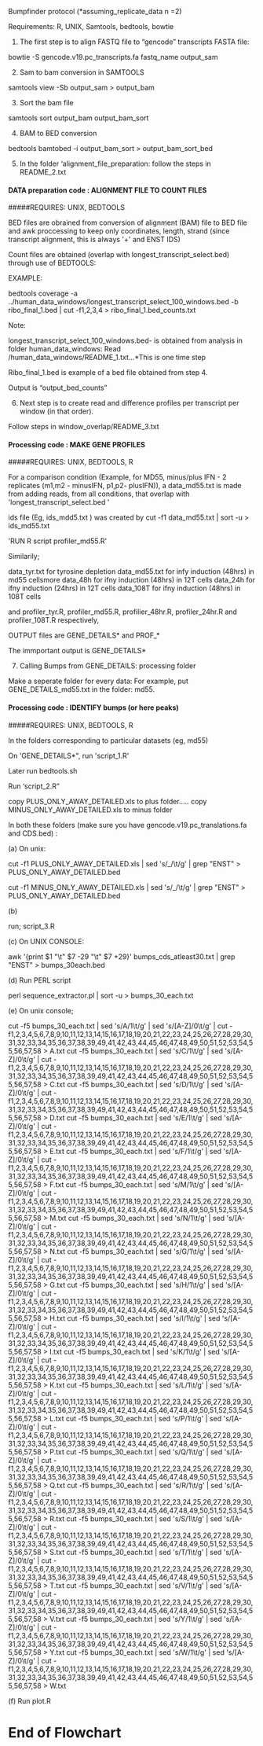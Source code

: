 
Bumpfinder protocol (*assuming_replicate_data n =2)


Requirements: R, UNIX, Samtools, bedtools, bowtie

1. The first step is to align FASTQ file to “gencode” transcripts FASTA file:

bowtie -S gencode.v19.pc_transcripts.fa fastq_name output_sam

2. Sam to bam conversion in SAMTOOLS

samtools view -Sb output_sam > output_bam

3. Sort the bam file

samtools sort output_bam output_bam_sort

4. BAM to BED conversion

bedtools bamtobed -i output_bam_sort > output_bam_sort_bed

5. In the folder ‘alignment_file_preparation: follow the steps in README_2.txt

#### DATA preparation code : ALIGNMENT FILE TO COUNT FILES #####

#####REQUIRES: UNIX, BEDTOOLS

BED files are obrained from conversion of alignment (BAM) file to BED file and awk proccessing to keep only coordinates, length, strand (since transcript alignment, this is always '+' and ENST IDS)

Count files are obtained (overlap with longest_transcript_select.bed) through use of BEDTOOLS:

EXAMPLE:

bedtools coverage -a ../human_data_windows/longest_transcript_select_100_windows.bed -b ribo_final_1.bed | cut -f1,2,3,4 > ribo_final_1.bed_counts.txt


Note:

longest_transcript_select_100_windows.bed- is obtained from analysis in folder human_data_windows: Read /human_data_windows/README_1.txt...*This is one time step

Ribo_final_1.bed is example of a bed file obtained from step 4.

Output is “output_bed_counts”


6. Next step is to create read and difference profiles per transcript per window (in that order).

Follow steps in window_overlap/README_3.txt


#### Processing code : MAKE GENE PROFILES #####

#####REQUIRES: UNIX, BEDTOOLS, R


For a comparison condition (Example, for MD55, minus/plus IFN - 2 replicates (m1,m2 - minusIFN, p1,p2- plusIFN)), a data_md55.txt is made from adding reads, from all conditions, that overlap with 'longest_transcript_select.bed '




ids file (Eg, ids_mdd5.txt ) was created by cut -f1 data_md55.txt | sort -u > ids_md55.txt

'RUN R script profiler_md55.R'


Similarily;

data_tyr.txt for tyrosine depletion
data_md55.txt for infy induction (48hrs) in md55 cellsmore 
data_48h for ifny induction (48hrs) in 12T cells
data_24h for ifny induction (24hrs) in 12T cells
data_108T for ifny induction (48hrs) in 108T cells

and profiler_tyr.R, profiler_md55.R, profilier_48hr.R, profiler_24hr.R and profiler_108T.R respectively,

OUTPUT files are GENE_DETAILS* and PROF_*


The immportant output is GENE_DETAILS*


7. Calling Bumps from GENE_DETAILS: processing folder

Make a seperate folder for every data: For example, put GENE_DETAILS_md55.txt in the folder: md55. 


#### Processing code : IDENTIFY bumps (or here peaks) #####

#####REQUIRES: UNIX, BEDTOOLS, R

In the folders corresponding to particular datasets (eg, md55)

On 'GENE_DETAILS*", run 'script_1.R'

Later run bedtools.sh

Run ‘script_2.R”

copy PLUS_ONLY_AWAY_DETAILED.xls to plus folder..…
copy MINUS_ONLY_AWAY_DETAILED.xls to minus folder


In both these folders (make sure you have gencode.v19.pc_translations.fa and CDS.bed) :

(a) On unix:

cut -f1 PLUS_ONLY_AWAY_DETAILED.xls | sed 's/_/\t/g' | grep "ENST" > PLUS_ONLY_AWAY_DETAILED.bed 

cut -f1 MINUS_ONLY_AWAY_DETAILED.xls | sed 's/_/\t/g' | grep "ENST" > PLUS_ONLY_AWAY_DETAILED.bed 

(b) 

run; script_3.R

(c) On UNIX CONSOLE:

awk '{print $1 "\t" $7 -29 "\t" $7 +29}' bumps_cds_atleast30.txt | grep "ENST" > bumps_30each.bed

(d) Run PERL script

perl sequence_extractor.pl | sort -u > bumps_30_each.txt

(e) On unix console;

cut -f5 bumps_30_each.txt  | sed 's/A/1\t/g' |  sed 's/[A-Z]/0\t/g' | cut -f1,2,3,4,5,6,7,8,9,10,11,12,13,14,15,16,17,18,19,20,21,22,23,24,25,26,27,28,29,30,31,32,33,34,35,36,37,38,39,49,41,42,43,44,45,46,47,48,49,50,51,52,53,54,55,56,57,58  > A.txt
cut -f5 bumps_30_each.txt  | sed 's/C/1\t/g' |  sed 's/[A-Z]/0\t/g' | cut -f1,2,3,4,5,6,7,8,9,10,11,12,13,14,15,16,17,18,19,20,21,22,23,24,25,26,27,28,29,30,31,32,33,34,35,36,37,38,39,49,41,42,43,44,45,46,47,48,49,50,51,52,53,54,55,56,57,58  > C.txt
cut -f5 bumps_30_each.txt  | sed 's/D/1\t/g' |  sed 's/[A-Z]/0\t/g' | cut -f1,2,3,4,5,6,7,8,9,10,11,12,13,14,15,16,17,18,19,20,21,22,23,24,25,26,27,28,29,30,31,32,33,34,35,36,37,38,39,49,41,42,43,44,45,46,47,48,49,50,51,52,53,54,55,56,57,58  > D.txt
cut -f5 bumps_30_each.txt  | sed 's/E/1\t/g' |  sed 's/[A-Z]/0\t/g' | cut -f1,2,3,4,5,6,7,8,9,10,11,12,13,14,15,16,17,18,19,20,21,22,23,24,25,26,27,28,29,30,31,32,33,34,35,36,37,38,39,49,41,42,43,44,45,46,47,48,49,50,51,52,53,54,55,56,57,58  > E.txt
cut -f5 bumps_30_each.txt  | sed 's/F/1\t/g' |  sed 's/[A-Z]/0\t/g' | cut -f1,2,3,4,5,6,7,8,9,10,11,12,13,14,15,16,17,18,19,20,21,22,23,24,25,26,27,28,29,30,31,32,33,34,35,36,37,38,39,49,41,42,43,44,45,46,47,48,49,50,51,52,53,54,55,56,57,58  > F.txt
cut -f5 bumps_30_each.txt  | sed 's/M/1\t/g' |  sed 's/[A-Z]/0\t/g' | cut -f1,2,3,4,5,6,7,8,9,10,11,12,13,14,15,16,17,18,19,20,21,22,23,24,25,26,27,28,29,30,31,32,33,34,35,36,37,38,39,49,41,42,43,44,45,46,47,48,49,50,51,52,53,54,55,56,57,58  > M.txt
cut -f5 bumps_30_each.txt  | sed 's/N/1\t/g' |  sed 's/[A-Z]/0\t/g' | cut -f1,2,3,4,5,6,7,8,9,10,11,12,13,14,15,16,17,18,19,20,21,22,23,24,25,26,27,28,29,30,31,32,33,34,35,36,37,38,39,49,41,42,43,44,45,46,47,48,49,50,51,52,53,54,55,56,57,58  > N.txt
cut -f5 bumps_30_each.txt  | sed 's/G/1\t/g' |  sed 's/[A-Z]/0\t/g' | cut -f1,2,3,4,5,6,7,8,9,10,11,12,13,14,15,16,17,18,19,20,21,22,23,24,25,26,27,28,29,30,31,32,33,34,35,36,37,38,39,49,41,42,43,44,45,46,47,48,49,50,51,52,53,54,55,56,57,58  > G.txt
cut -f5 bumps_30_each.txt  | sed 's/H/1\t/g' |  sed 's/[A-Z]/0\t/g' | cut -f1,2,3,4,5,6,7,8,9,10,11,12,13,14,15,16,17,18,19,20,21,22,23,24,25,26,27,28,29,30,31,32,33,34,35,36,37,38,39,49,41,42,43,44,45,46,47,48,49,50,51,52,53,54,55,56,57,58  > H.txt
cut -f5 bumps_30_each.txt  | sed 's/I/1\t/g' |  sed 's/[A-Z]/0\t/g' | cut -f1,2,3,4,5,6,7,8,9,10,11,12,13,14,15,16,17,18,19,20,21,22,23,24,25,26,27,28,29,30,31,32,33,34,35,36,37,38,39,49,41,42,43,44,45,46,47,48,49,50,51,52,53,54,55,56,57,58  > I.txt
cut -f5 bumps_30_each.txt  | sed 's/K/1\t/g' |  sed 's/[A-Z]/0\t/g' | cut -f1,2,3,4,5,6,7,8,9,10,11,12,13,14,15,16,17,18,19,20,21,22,23,24,25,26,27,28,29,30,31,32,33,34,35,36,37,38,39,49,41,42,43,44,45,46,47,48,49,50,51,52,53,54,55,56,57,58  > K.txt
cut -f5 bumps_30_each.txt  | sed 's/L/1\t/g' |  sed 's/[A-Z]/0\t/g' | cut -f1,2,3,4,5,6,7,8,9,10,11,12,13,14,15,16,17,18,19,20,21,22,23,24,25,26,27,28,29,30,31,32,33,34,35,36,37,38,39,49,41,42,43,44,45,46,47,48,49,50,51,52,53,54,55,56,57,58  > L.txt
cut -f5 bumps_30_each.txt  | sed 's/P/1\t/g' |  sed 's/[A-Z]/0\t/g' | cut -f1,2,3,4,5,6,7,8,9,10,11,12,13,14,15,16,17,18,19,20,21,22,23,24,25,26,27,28,29,30,31,32,33,34,35,36,37,38,39,49,41,42,43,44,45,46,47,48,49,50,51,52,53,54,55,56,57,58  > P.txt
cut -f5 bumps_30_each.txt  | sed 's/Q/1\t/g' |  sed 's/[A-Z]/0\t/g' | cut -f1,2,3,4,5,6,7,8,9,10,11,12,13,14,15,16,17,18,19,20,21,22,23,24,25,26,27,28,29,30,31,32,33,34,35,36,37,38,39,49,41,42,43,44,45,46,47,48,49,50,51,52,53,54,55,56,57,58  > Q.txt
cut -f5 bumps_30_each.txt  | sed 's/R/1\t/g' |  sed 's/[A-Z]/0\t/g' | cut -f1,2,3,4,5,6,7,8,9,10,11,12,13,14,15,16,17,18,19,20,21,22,23,24,25,26,27,28,29,30,31,32,33,34,35,36,37,38,39,49,41,42,43,44,45,46,47,48,49,50,51,52,53,54,55,56,57,58  > R.txt
cut -f5 bumps_30_each.txt  | sed 's/S/1\t/g' |  sed 's/[A-Z]/0\t/g' | cut -f1,2,3,4,5,6,7,8,9,10,11,12,13,14,15,16,17,18,19,20,21,22,23,24,25,26,27,28,29,30,31,32,33,34,35,36,37,38,39,49,41,42,43,44,45,46,47,48,49,50,51,52,53,54,55,56,57,58  > S.txt
cut -f5 bumps_30_each.txt  | sed 's/T/1\t/g' |  sed 's/[A-Z]/0\t/g' | cut -f1,2,3,4,5,6,7,8,9,10,11,12,13,14,15,16,17,18,19,20,21,22,23,24,25,26,27,28,29,30,31,32,33,34,35,36,37,38,39,49,41,42,43,44,45,46,47,48,49,50,51,52,53,54,55,56,57,58  > T.txt
cut -f5 bumps_30_each.txt  | sed 's/V/1\t/g' |  sed 's/[A-Z]/0\t/g' | cut -f1,2,3,4,5,6,7,8,9,10,11,12,13,14,15,16,17,18,19,20,21,22,23,24,25,26,27,28,29,30,31,32,33,34,35,36,37,38,39,49,41,42,43,44,45,46,47,48,49,50,51,52,53,54,55,56,57,58  > V.txt
cut -f5 bumps_30_each.txt  | sed 's/Y/1\t/g' |  sed 's/[A-Z]/0\t/g' | cut -f1,2,3,4,5,6,7,8,9,10,11,12,13,14,15,16,17,18,19,20,21,22,23,24,25,26,27,28,29,30,31,32,33,34,35,36,37,38,39,49,41,42,43,44,45,46,47,48,49,50,51,52,53,54,55,56,57,58  > Y.txt
cut -f5 bumps_30_each.txt  | sed 's/W/1\t/g' |  sed 's/[A-Z]/0\t/g' | cut -f1,2,3,4,5,6,7,8,9,10,11,12,13,14,15,16,17,18,19,20,21,22,23,24,25,26,27,28,29,30,31,32,33,34,35,36,37,38,39,49,41,42,43,44,45,46,47,48,49,50,51,52,53,54,55,56,57,58  > W.txt

(f) Run plot.R





# End of Flowchart






